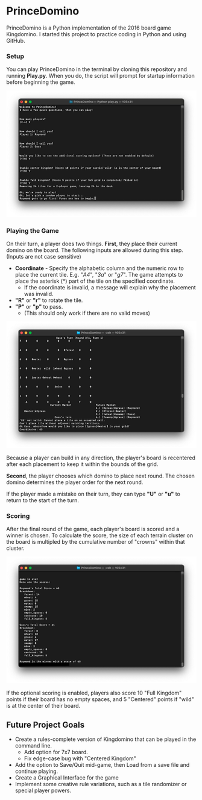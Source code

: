 # PrinceDomino
PrinceDomino is a Python implementation of the 2016 board game Kingdomino. I started this project to practice coding in Python and using GitHub.


### Setup

You can play PrinceDomino in the terminal by cloning this repository and running **Play.py**. When you do, the script will prompt for startup information before beginning the game.

![The terminal asks startup questions, such as how many players there are and what scoring rules to use.](/images/Setup.jpg)

### Playing the Game

On their turn, a player does two things. **First**, they place their current domino on the board. The following inputs are allowed during this step. (Inputs are not case sensitive)

- **Coordinate** - Specify the alphabetic column and the numeric row to place the current tile. E.g. "*A4*", "*3a*" or "*g7*". The game attempts to place the asterisk (*) part of the tile on the specified coordinate.
    - If the coordinate is invalid, a message will explain why the placement was invalid.
- **"R"** or **"r"** to rotate the tile.
- **"P"** or **"p"** to pass.
    - (This should only work if there are no valid moves)

![The terminal displays a 7x7 grid with multiple terrains. Beneath that is a list of tiles available for the next round, a message explaining an invalid move, and a prompt for the next move.](/images/Playing.jpg)

Because a player can build in any direction, the player's board is recentered after each placement to keep it within the bounds of the grid.

**Second**, the player chooses which domino to place next round. The chosen domino determines the player order for the next round.

If the player made a mistake on their turn, they can type **"U"** or **"u"** to return to the start of the turn.

### Scoring

After the final round of the game, each player's board is scored and a winner is chosen. To calculate the score, the size of each terrain cluster on the board is multipled by the cumulative number of "crowns" within that cluster.

![The terminal shows each player's total score, the breakdown by terrain type, and declares Raymond the winner.](/images/Scoring.jpg)

If the optional scoring is enabled, players also score 10 "Full Kingdom" points if their board has no empty spaces, and 5 "Centered" points if "wild" is at the center of their board.


## Future Project Goals
- Create a rules-complete version of Kingdomino that can be played in the command line.
    - Add option for 7x7 board.
    - Fix edge-case bug with "Centered Kingdom"
- Add the option to Save/Quit mid-game, then Load from a save file and continue playing.
- Create a Graphical Interface for the game
- Implement some creative rule variations, such as a tile randomizer or special player powers.
